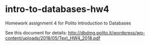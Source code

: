 # intro-to-databases-hw4
Homework assignment 4 for Polito Introduction to Databases

See this document for details:
http://dbdmg.polito.it/wordpress/wp-content/uploads/2018/05/Text_HW4_2018.pdf
